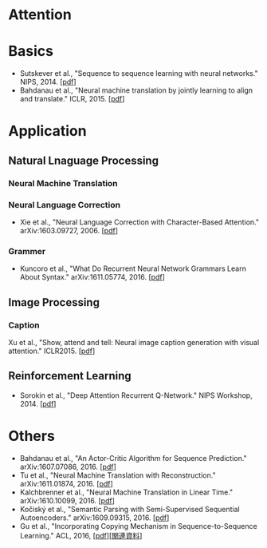 # Attention

# Basics
- Sutskever et al., "Sequence to sequence learning with neural networks." NIPS, 2014. [[pdf](http://papers.nips.cc/paper/5346-information-based-learning-by-agents-in-unbounded-state-spaces.pdf)]
- Bahdanau et al., "Neural machine translation by jointly learning to align and translate." ICLR, 2015. [[pdf](https://arxiv.org/pdf/1409.0473.pdf)]

# Application

## Natural Lnaguage Processing

### Neural Machine Translation

### Neural Language Correction
- Xie et al., "Neural Language Correction with Character-Based Attention." arXiv:1603.09727, 2006. [[pdf](https://arxiv.org/pdf/1603.09727.pdf)]

### Grammer
- Kuncoro et al., "What Do Recurrent Neural Network Grammars Learn About Syntax." arXiv:1611.05774, 2016. [[pdf](https://arxiv.org/pdf/1611.05774v1.pdf)]

## Image Processing
### Caption
Xu et al., "Show, attend and tell: Neural image caption generation with visual attention." ICLR2015. [[pdf](http://www.jmlr.org/proceedings/papers/v37/xuc15.pdf)]

## Reinforcement Learning
- Sorokin et al., "Deep Attention Recurrent Q-Network." NIPS Workshop, 2014. [[pdf](https://arxiv.org/pdf/1512.01693v1.pdf)]

# Others
- Bahdanau et al., "An Actor-Critic Algorithm for Sequence Prediction." arXiv:1607.07086, 2016. [[pdf](https://arxiv.org/pdf/1607.07086v2.pdf)]
- Tu et al., "Neural Machine Translation with Reconstruction." arXiv:1611.01874, 2016. [[pdf](https://arxiv.org/pdf/1611.01874v1.pdf)]
- Kalchbrenner et al., "Neural Machine Translation in Linear Time." arXiv:1610.10099, 2016. [[pdf](https://arxiv.org/pdf/1610.10099v1.pdf)] 
- Kočiský et al., "Semantic Parsing with Semi-Supervised Sequential Autoencoders." arXiv:1609.09315, 2016. [[pdf](https://arxiv.org/pdf/1609.09315v1.pdf)]
- Gu et al., "Incorporating Copying Mechanism in Sequence-to-Sequence Learning." ACL, 2016, [[pdf](http://aclweb.org/anthology/P/P16/P16-1154.pdf)][[関連資料](http://www.lr.pi.titech.ac.jp/~sasano/acl2016suzukake/slides/08.pdf)]
